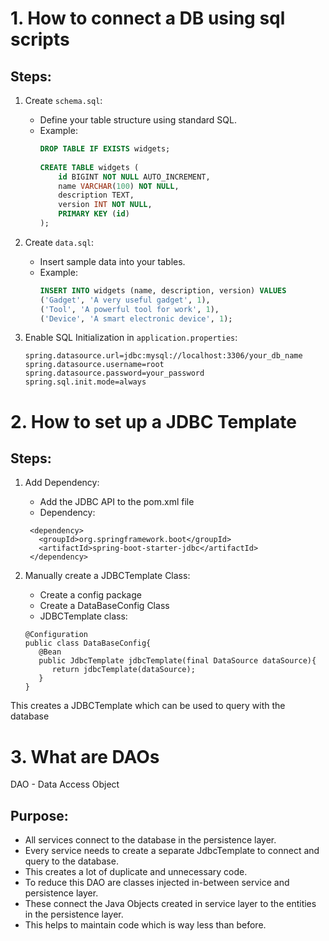 # 1. How to connect a DB using sql scripts

## Steps:

1. Create `schema.sql`:
    - Define your table structure using standard SQL.
    - Example:
      ```sql
      DROP TABLE IF EXISTS widgets;
 
      CREATE TABLE widgets (
          id BIGINT NOT NULL AUTO_INCREMENT,
          name VARCHAR(100) NOT NULL,
          description TEXT,
          version INT NOT NULL,
          PRIMARY KEY (id)
      );
      ```

2. Create `data.sql`:
    - Insert sample data into your tables.
    - Example:
      ```sql
      INSERT INTO widgets (name, description, version) VALUES
      ('Gadget', 'A very useful gadget', 1),
      ('Tool', 'A powerful tool for work', 1),
      ('Device', 'A smart electronic device', 1);
      ```

3. Enable SQL Initialization in `application.properties`:
   ```properties
   spring.datasource.url=jdbc:mysql://localhost:3306/your_db_name
   spring.datasource.username=root
   spring.datasource.password=your_password
   spring.sql.init.mode=always
   ```

# 2. How to set up a JDBC Template

## Steps:

1. Add Dependency:
   - Add the JDBC API to the pom.xml file
   - Dependency:
   ```
    <dependency>
      <groupId>org.springframework.boot</groupId>
      <artifactId>spring-boot-starter-jdbc</artifactId>
    </dependency>
   ```
   
2. Manually create a JDBCTemplate Class:
   - Create a config package
   - Create a DataBaseConfig Class
   - JDBCTemplate class:
   ```
   @Configuration
   public class DataBaseConfig{
      @Bean
      public JdbcTemplate jdbcTemplate(final DataSource dataSource){
         return jdbcTemplate(dataSource);
      }
   }
   ```

This creates a JDBCTemplate which can be used to query with the database

# 3. What are DAOs

DAO - Data Access Object

## Purpose:
   - All services connect to the database in the persistence layer.
   - Every service needs to create a separate JdbcTemplate to connect and query to the database.
   - This creates a lot of duplicate and unnecessary code.
   - To reduce this DAO are classes injected in-between service and persistence layer.
   - These connect the Java Objects created in service layer to the entities in the persistence layer.
   - This helps to maintain code which is way less than before.